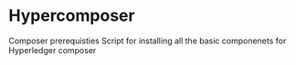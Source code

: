 # Hypercomposer
Composer prerequisties 
Script for installing all the basic componenets for Hyperledger composer
